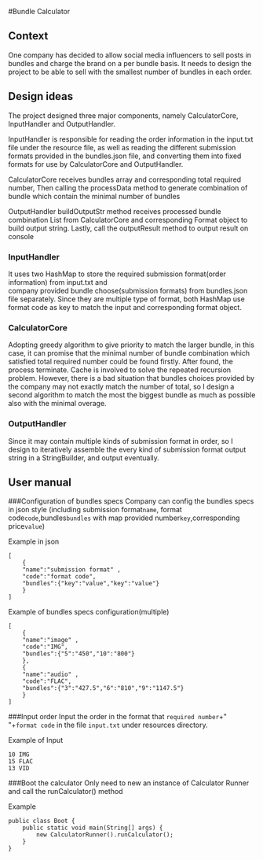#Bundle Calculator

## Context
One company has decided to allow social media influencers 
to sell posts in bundles and charge the brand on a per bundle basis. 
It needs to design the project to be able to sell with the smallest number of bundles in each order.

## Design ideas
The project designed three major components, namely CalculatorCore, InputHandler and OutputHandler.

InputHandler is responsible for reading the order information in the input.txt file under the resource file, 
as well as reading the different submission formats provided in the bundles.json file, 
and converting them into fixed formats for use by CalculatorCore and OutputHandler.

CalculatorCore receives bundles array and corresponding total required number, 
Then calling the processData method to generate combination of bundle which contain the minimal number of bundles

OutputHandler buildOutputStr method receives processed bundle combination List from CalculatorCore 
and corresponding Format object to build output string. Lastly, call the outputResult method to output
result on console

### InputHandler
It uses two HashMap to store the required submission format(order information) from input.txt and  
company provided bundle choose(submission formats) from bundles.json file separately. Since they are
multiple type of format, both HashMap use format code as key to match the input and corresponding format object.
### CalculatorCore
Adopting greedy algorithm to  give priority to match the larger bundle, in this case, it can promise that the 
minimal number of bundle combination which satisfied total required number could be found firstly. After found,
the process terminate. Cache is involved to solve the repeated recursion problem. However, there is a bad situation that
bundles choices provided by the company may not exactly match the number of total, so I design a second algorithm to match
the most the biggest bundle as much as possible also with the minimal overage.
### OutputHandler
Since it may contain multiple kinds of submission format in order, so I design to iteratively assemble the every kind of submission format output string 
in a StringBuilder, and output eventually. 

## User manual
###Configuration of bundles specs
Company can config the bundles specs in json style 
(including submission format`name`, format code`code`,bundles`bundles` with map provided number`key`,corresponding price`value`)

Example in json
```
[
    {
    "name":"submission format" ,
    "code":"format code",
    "bundles":{"key":"value","key":"value"}
    }
]
```
Example of bundles specs configuration(multiple)
```
[
    {
    "name":"image" ,
    "code":"IMG",
    "bundles":{"5":"450","10":"800"}
    },
    {
    "name":"audio" ,
    "code":"FLAC",
    "bundles":{"3":"427.5","6":"810","9":"1147.5"}
    }
]
```

###Input order
Input the order in the format that `required number`+" "+`format code`
in the file `input.txt` under resources directory.

Example of Input
```
10 IMG
15 FLAC
13 VID
```
###Boot the calculator
Only need to new an instance of Calculator Runner and call the runCalculator() method

Example
```
public class Boot {
    public static void main(String[] args) {
        new CalculatorRunner().runCalculator();
    }
}
```



